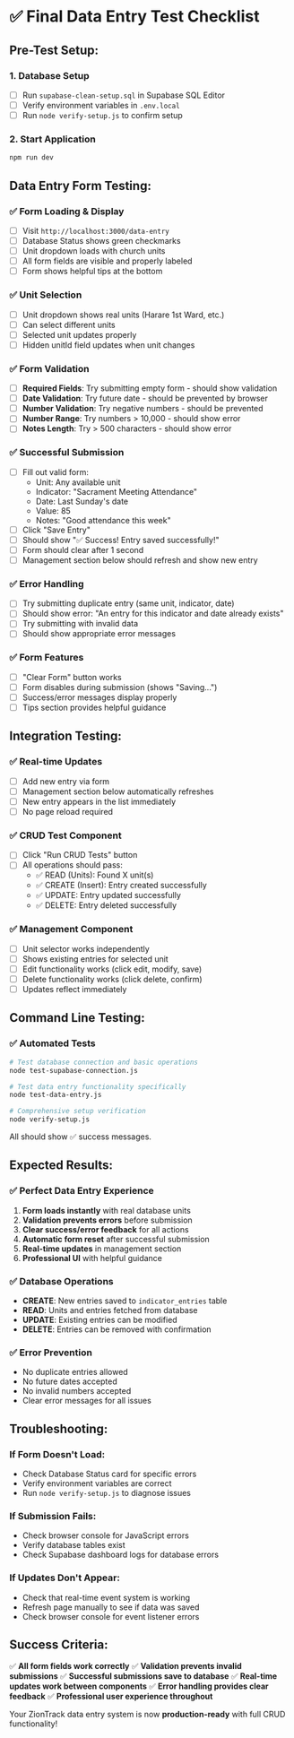 # ✅ Final Data Entry Test Checklist

## **Pre-Test Setup:**

### **1. Database Setup**
- [ ] Run `supabase-clean-setup.sql` in Supabase SQL Editor
- [ ] Verify environment variables in `.env.local`
- [ ] Run `node verify-setup.js` to confirm setup

### **2. Start Application**
```bash
npm run dev
```

## **Data Entry Form Testing:**

### **✅ Form Loading & Display**
- [ ] Visit `http://localhost:3000/data-entry`
- [ ] Database Status shows green checkmarks
- [ ] Unit dropdown loads with church units
- [ ] All form fields are visible and properly labeled
- [ ] Form shows helpful tips at the bottom

### **✅ Unit Selection**
- [ ] Unit dropdown shows real units (Harare 1st Ward, etc.)
- [ ] Can select different units
- [ ] Selected unit updates properly
- [ ] Hidden unitId field updates when unit changes

### **✅ Form Validation**
- [ ] **Required Fields**: Try submitting empty form - should show validation
- [ ] **Date Validation**: Try future date - should be prevented by browser
- [ ] **Number Validation**: Try negative numbers - should be prevented
- [ ] **Number Range**: Try numbers > 10,000 - should show error
- [ ] **Notes Length**: Try > 500 characters - should show error

### **✅ Successful Submission**
- [ ] Fill out valid form:
  - Unit: Any available unit
  - Indicator: "Sacrament Meeting Attendance"
  - Date: Last Sunday's date
  - Value: 85
  - Notes: "Good attendance this week"
- [ ] Click "Save Entry"
- [ ] Should show "✅ Success! Entry saved successfully!"
- [ ] Form should clear after 1 second
- [ ] Management section below should refresh and show new entry

### **✅ Error Handling**
- [ ] Try submitting duplicate entry (same unit, indicator, date)
- [ ] Should show error: "An entry for this indicator and date already exists"
- [ ] Try submitting with invalid data
- [ ] Should show appropriate error messages

### **✅ Form Features**
- [ ] "Clear Form" button works
- [ ] Form disables during submission (shows "Saving...")
- [ ] Success/error messages display properly
- [ ] Tips section provides helpful guidance

## **Integration Testing:**

### **✅ Real-time Updates**
- [ ] Add new entry via form
- [ ] Management section below automatically refreshes
- [ ] New entry appears in the list immediately
- [ ] No page reload required

### **✅ CRUD Test Component**
- [ ] Click "Run CRUD Tests" button
- [ ] All operations should pass:
  - ✅ READ (Units): Found X unit(s)
  - ✅ CREATE (Insert): Entry created successfully
  - ✅ UPDATE: Entry updated successfully
  - ✅ DELETE: Entry deleted successfully

### **✅ Management Component**
- [ ] Unit selector works independently
- [ ] Shows existing entries for selected unit
- [ ] Edit functionality works (click edit, modify, save)
- [ ] Delete functionality works (click delete, confirm)
- [ ] Updates reflect immediately

## **Command Line Testing:**

### **✅ Automated Tests**
```bash
# Test database connection and basic operations
node test-supabase-connection.js

# Test data entry functionality specifically
node test-data-entry.js

# Comprehensive setup verification
node verify-setup.js
```

All should show ✅ success messages.

## **Expected Results:**

### **✅ Perfect Data Entry Experience**
1. **Form loads instantly** with real database units
2. **Validation prevents errors** before submission
3. **Clear success/error feedback** for all actions
4. **Automatic form reset** after successful submission
5. **Real-time updates** in management section
6. **Professional UI** with helpful guidance

### **✅ Database Operations**
- **CREATE**: New entries saved to `indicator_entries` table
- **READ**: Units and entries fetched from database
- **UPDATE**: Existing entries can be modified
- **DELETE**: Entries can be removed with confirmation

### **✅ Error Prevention**
- No duplicate entries allowed
- No future dates accepted
- No invalid numbers accepted
- Clear error messages for all issues

## **Troubleshooting:**

### **If Form Doesn't Load:**
- Check Database Status card for specific errors
- Verify environment variables are correct
- Run `node verify-setup.js` to diagnose issues

### **If Submission Fails:**
- Check browser console for JavaScript errors
- Verify database tables exist
- Check Supabase dashboard logs for database errors

### **If Updates Don't Appear:**
- Check that real-time event system is working
- Refresh page manually to see if data was saved
- Check browser console for event listener errors

## **Success Criteria:**

✅ **All form fields work correctly**
✅ **Validation prevents invalid submissions**
✅ **Successful submissions save to database**
✅ **Real-time updates work between components**
✅ **Error handling provides clear feedback**
✅ **Professional user experience throughout**

Your ZionTrack data entry system is now **production-ready** with full CRUD functionality!